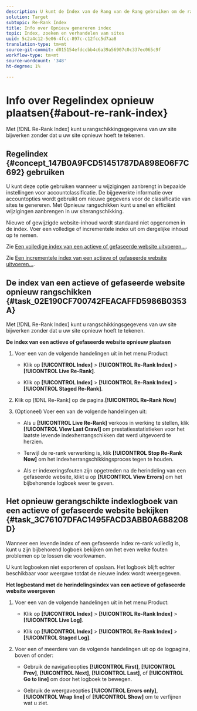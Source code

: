 ```yaml
---
description: U kunt de Index van de Rang van de Rang gebruiken om de rangschikkende informatie van uw plaats bij te werken zonder de behoefte om uw plaats opnieuw te bepalen.
solution: Target
subtopic: Re-Rank Index
title: Info over Opnieuw genereren index
topic: Index, zoeken en verhandelen van sites
uuid: 5c2a4c12-5e06-4fcc-897c-c12fcc5d7aa8
translation-type: tm+mt
source-git-commit: d015154efdccbb4c6a39a56907c0c337ec065c9f
workflow-type: tm+mt
source-wordcount: '348'
ht-degree: 1%

---
```



# Info over Regelindex opnieuw plaatsen{#about-re-rank-index}

Met [!DNL Re-Rank Index] kunt u rangschikkingsgegevens van uw site bijwerken zonder dat u uw site opnieuw hoeft te tekenen.

## Regelindex {#concept_147B0A9FCD51451787DA898E06F7C692} gebruiken

U kunt deze optie gebruiken wanneer u wijzigingen aanbrengt in bepaalde instellingen voor accountclassificatie. De bijgewerkte informatie over accountopties wordt gebruikt om nieuwe gegevens voor de classificatie van sites te genereren. Met Opnieuw rangschikken kunt u snel en efficiënt wijzigingen aanbrengen in uw siterangschikking.

Nieuwe of gewijzigde website-inhoud wordt standaard niet opgenomen in de index. Voer een volledige of incrementele index uit om dergelijke inhoud op te nemen.

Zie [Een volledige index van een actieve of gefaseerde website uitvoeren...](../c-about-index-menu/c-about-full-index.md#task_F7FE04D8A1654A7787FCCA31B45EB42D).

Zie [Een incrementele index van een actieve of gefaseerde website uitvoeren...](../c-about-index-menu/c-about-incremental-index.md#task_9BFB6157F3884B2FAECB7E0E9CA318CB).

## De index van een actieve of gefaseerde website opnieuw rangschikken {#task_02E190CF700742FEACAFFD5986B0353A}

Met [!DNL Re-Rank Index] kunt u rangschikkingsgegevens van uw site bijwerken zonder dat u uw site opnieuw hoeft te tekenen.

**De index van een actieve of gefaseerde website opnieuw plaatsen**

1. Voer een van de volgende handelingen uit in het menu Product:

   * Klik op **[!UICONTROL Index]** > **[!UICONTROL Re-Rank Index]** > **[!UICONTROL Live Re-Rank]**.

   * Klik op **[!UICONTROL Index]** > **[!UICONTROL Re-Rank Index]** > **[!UICONTROL Staged Re-Rank]**.

1. Klik op [!DNL Re-Rank] op de pagina.**[!UICONTROL Re-Rank Now]**
1. (Optioneel) Voer een van de volgende handelingen uit:

   * Als u **[!UICONTROL Live Re-Rank]** verkoos in werking te stellen, klik **[!UICONTROL View Last Crawl]** om prestatiesstatistieken voor het laatste levende indexherrangschikken dat werd uitgevoerd te herzien.

   * Terwijl de re-rank verwerking is, klik **[!UICONTROL Stop Re-Rank Now]** om het indexherrangschikkingsproces tegen te houden.
   * Als er indexeringsfouten zijn opgetreden na de herindeling van een gefaseerde website, klikt u op **[!UICONTROL View Errors]** om het bijbehorende logboek weer te geven.

## Het opnieuw gerangschikte indexlogboek van een actieve of gefaseerde website bekijken {#task_3C76107DFAC1495FACD3ABB0A688208D}

Wanneer een levende index of een gefaseerde index re-rank volledig is, kunt u zijn bijbehorend logboek bekijken om het even welke fouten problemen op te lossen die voorkwamen.

U kunt logboeken niet exporteren of opslaan. Het logboek blijft echter beschikbaar voor weergave totdat de nieuwe index wordt weergegeven.

**Het logbestand met de herindelingsindex van een actieve of gefaseerde website weergeven**

1. Voer een van de volgende handelingen uit in het menu Product:

   * Klik op **[!UICONTROL Index]** > **[!UICONTROL Re-Rank Index]** > **[!UICONTROL Live Log]**.

   * Klik op **[!UICONTROL Index]** > **[!UICONTROL Re-Rank Index]** > **[!UICONTROL Staged Log]**.

1. Voer een of meerdere van de volgende handelingen uit op de logpagina, boven of onder:

   * Gebruik de navigatieopties **[!UICONTROL First]**, **[!UICONTROL Prev]**, **[!UICONTROL Next]**, **[!UICONTROL Last]**, of **[!UICONTROL Go to line]** om door het logboek te bewegen.

   * Gebruik de weergaveopties **[!UICONTROL Errors only]**, **[!UICONTROL Wrap line]** of **[!UICONTROL Show]** om te verfijnen wat u ziet.

